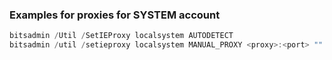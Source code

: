 ### Examples for proxies for SYSTEM account

```powershell
bitsadmin /Util /SetIEProxy localsystem AUTODETECT
bitsadmin /util /setieproxy localsystem MANUAL_PROXY <proxy>:<port> ""
```